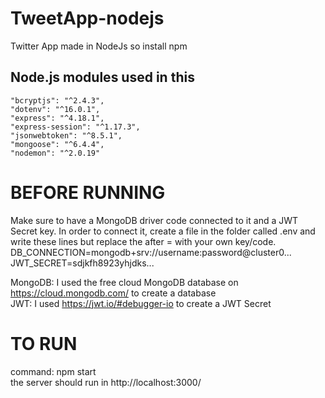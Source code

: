 # TweetApp-nodejs
Twitter App made in NodeJs
so install npm 

## Node.js modules used in this
    "bcryptjs": "^2.4.3",
    "dotenv": "^16.0.1",
    "express": "^4.18.1",
    "express-session": "^1.17.3",
    "jsonwebtoken": "^8.5.1",
    "mongoose": "^6.4.4",
    "nodemon": "^2.0.19"

# BEFORE RUNNING
Make sure to have a MongoDB driver code connected to it and a JWT Secret key. In order to connect it, create a file in the folder called .env and write these lines but replace the after = with your own key/code.  
       DB_CONNECTION=mongodb+srv://username:password@cluster0...  
       JWT_SECRET=sdjkfh8923yhjdks...  

MongoDB: I used the free cloud MongoDB database on https://cloud.mongodb.com/ to create a database  
JWT: I used https://jwt.io/#debugger-io to create a JWT Secret  

# TO RUN
command: npm start  
the server should run in http://localhost:3000/

